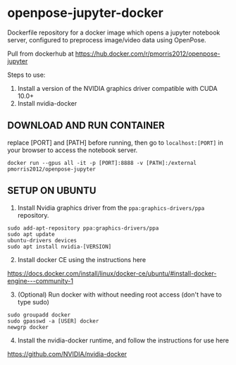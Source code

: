 # openpose-jupyter-docker
Dockerfile repository for a docker image which opens a jupyter notebook server, configured to preprocess image/video data using OpenPose.

Pull from dockerhub at https://hub.docker.com/r/pmorris2012/openpose-jupyter

Steps to use:
1. Install a version of the NVIDIA graphics driver compatible with CUDA 10.0+
2. Install nvidia-docker


## DOWNLOAD AND RUN CONTAINER

replace [PORT] and [PATH] before running, then go to ```localhost:[PORT]``` in your browser to access the notebook server.
```
docker run --gpus all -it -p [PORT]:8888 -v [PATH]:/external pmorris2012/openpose-jupyter
```

## SETUP ON UBUNTU

1. Install Nvidia graphics driver from the `ppa:graphics-drivers/ppa` repository.
```
sudo add-apt-repository ppa:graphics-drivers/ppa
sudo apt update
ubuntu-drivers devices
sudo apt install nvidia-[VERSION]
```

2. Install docker CE using the instructions here

https://docs.docker.com/install/linux/docker-ce/ubuntu/#install-docker-engine---community-1

3. (Optional) Run docker with without needing root access (don't have to type sudo)
```
sudo groupadd docker
sudo gpasswd -a [USER] docker
newgrp docker
```

4. Install the nvidia-docker runtime, and follow the instructions for use here

https://github.com/NVIDIA/nvidia-docker


